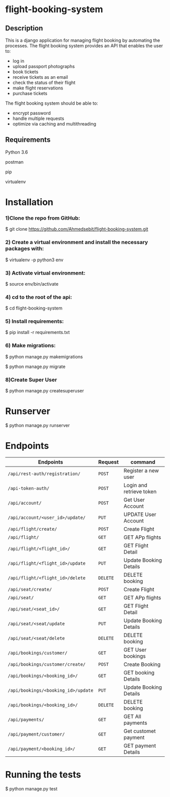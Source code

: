 # flight-booking-system


## Description

This is a django application for managing flight booking by automating the processes. The flight booking system provides an API that enables the user to:
* log in
* upload passport photographs
* book tickets
* receive tickets as an email
* check the status of their flight
* make flight reservations
* purchase tickets

The flight booking system should be able to:
* encrypt password
* handle multiple requests
* optimize via caching and multithreading

## Requirements

Python 3.6

postman

pip

virtualenv

# Installation
### 1)Clone the repo from GitHub:
$ git clone https://github.com/Ahmedsebit/flight-booking-system.git

### 2) Create a virtual environment and install the necessary packages with:
$ virtualenv -p python3 env

### 3) Activate virtual environment:
$ source env/bin/activate

### 4) cd to the root of the api:
$ cd flight-booking-system

### 5) Install requirements:
$ pip install -r requirements.txt

### 6) Make migrations:
$ python manage.py makemigrations

$ python manage.py migrate

### 8)Create Super User

$ python manage.py createsuperuser

# Runserver
$ python manage.py runserver

# Endpoints
| Endpoints                                  | Request| command                 |
| ------------------------------------------ | -------| ------------------------|
| `/api/rest-auth/registration/`             |`POST`  | Register a new user     |
| `/api-token-auth/`                         |`POST`  | Login and retrieve token|
| `/api/account/`                            |`POST`  | Get User Account        |
| `/api/account/<user_id>/update/`           |`PUT`   | UPDATE User Account     |
| `/api/flight/create/`                      |`POST`  | Create Flight           |
| `/api/flight/`                             |`GET`   | GET APp flights         |
| `/api/flight/<flight_id>/`                 |`GET`   | GET Flight Detail       |
| `/api/flight/<flight_id>/update`           |`PUT`   | Update Booking Details  |
| `/api/flight/<flight_id>/delete`           |`DELETE`| DELETE booking          |
| `/api/seat/create/`                        |`POST`  | Create Flight           |
| `/api/seat/`                               |`GET`   | GET APp flights         |
| `/api/seat/<seat_id>/`                     |`GET`   | GET Flight Detail       |
| `/api/seat/<seat/update`                   |`PUT`   | Update Booking Details  |
| `/api/seat/<seat/delete`                   |`DELETE`| DELETE booking          |
| `/api/bookings/customer/`                  |`GET`   | GET User bookings       |
| `/api/bookings/customer/create/`           |`POST`  | Create Booking          |
| `/api/bookings/<booking_id>/`              |`GET`   | GET booking Details     |
| `/api/bookings/<booking_id>/update`        |`PUT`   | Update Booking Details  |
| `/api/bookings/<booking_id>/`              |`DELETE`| DELETE booking          |
| `/api/payments/`                           |`GET`   | GET All payments        |
| `/api/payment/customer/`                   |`GET`   | Get customet payment    |
| `/api/payment/<booking_id>/`               |`GET`   | GET payment Details     |


# Running the tests
 $ python manage.py test
